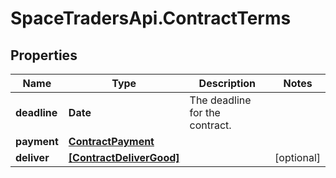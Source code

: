 # SpaceTradersApi.ContractTerms

## Properties

Name | Type | Description | Notes
------------ | ------------- | ------------- | -------------
**deadline** | **Date** | The deadline for the contract. | 
**payment** | [**ContractPayment**](ContractPayment.md) |  | 
**deliver** | [**[ContractDeliverGood]**](ContractDeliverGood.md) |  | [optional] 


